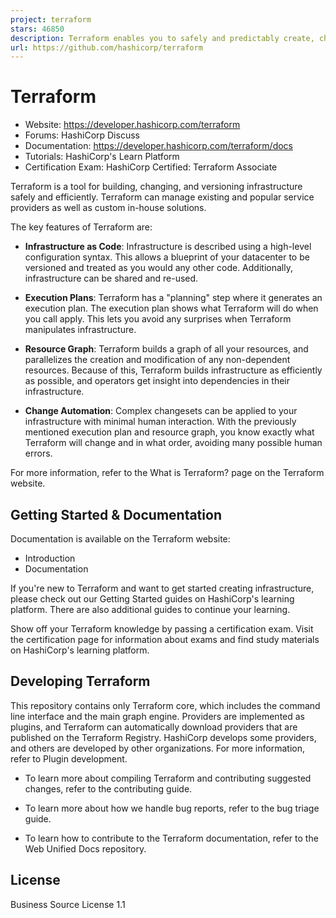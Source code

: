 ```yaml
---
project: terraform
stars: 46850
description: Terraform enables you to safely and predictably create, change, and improve infrastructure. It is a source-available tool that codifies APIs into declarative configuration files that can be shared amongst team members, treated as code, edited, reviewed, and versioned.
url: https://github.com/hashicorp/terraform
---
```


Terraform
=========

-   Website: https://developer.hashicorp.com/terraform
-   Forums: HashiCorp Discuss
-   Documentation: https://developer.hashicorp.com/terraform/docs
-   Tutorials: HashiCorp's Learn Platform
-   Certification Exam: HashiCorp Certified: Terraform Associate

Terraform is a tool for building, changing, and versioning infrastructure safely and efficiently. Terraform can manage existing and popular service providers as well as custom in-house solutions.

The key features of Terraform are:

-   **Infrastructure as Code**: Infrastructure is described using a high-level configuration syntax. This allows a blueprint of your datacenter to be versioned and treated as you would any other code. Additionally, infrastructure can be shared and re-used.
    
-   **Execution Plans**: Terraform has a "planning" step where it generates an execution plan. The execution plan shows what Terraform will do when you call apply. This lets you avoid any surprises when Terraform manipulates infrastructure.
    
-   **Resource Graph**: Terraform builds a graph of all your resources, and parallelizes the creation and modification of any non-dependent resources. Because of this, Terraform builds infrastructure as efficiently as possible, and operators get insight into dependencies in their infrastructure.
    
-   **Change Automation**: Complex changesets can be applied to your infrastructure with minimal human interaction. With the previously mentioned execution plan and resource graph, you know exactly what Terraform will change and in what order, avoiding many possible human errors.
    

For more information, refer to the What is Terraform? page on the Terraform website.

Getting Started & Documentation
-------------------------------

Documentation is available on the Terraform website:

-   Introduction
-   Documentation

If you're new to Terraform and want to get started creating infrastructure, please check out our Getting Started guides on HashiCorp's learning platform. There are also additional guides to continue your learning.

Show off your Terraform knowledge by passing a certification exam. Visit the certification page for information about exams and find study materials on HashiCorp's learning platform.

Developing Terraform
--------------------

This repository contains only Terraform core, which includes the command line interface and the main graph engine. Providers are implemented as plugins, and Terraform can automatically download providers that are published on the Terraform Registry. HashiCorp develops some providers, and others are developed by other organizations. For more information, refer to Plugin development.

-   To learn more about compiling Terraform and contributing suggested changes, refer to the contributing guide.
    
-   To learn more about how we handle bug reports, refer to the bug triage guide.
    
-   To learn how to contribute to the Terraform documentation, refer to the Web Unified Docs repository.
    

License
-------

Business Source License 1.1
